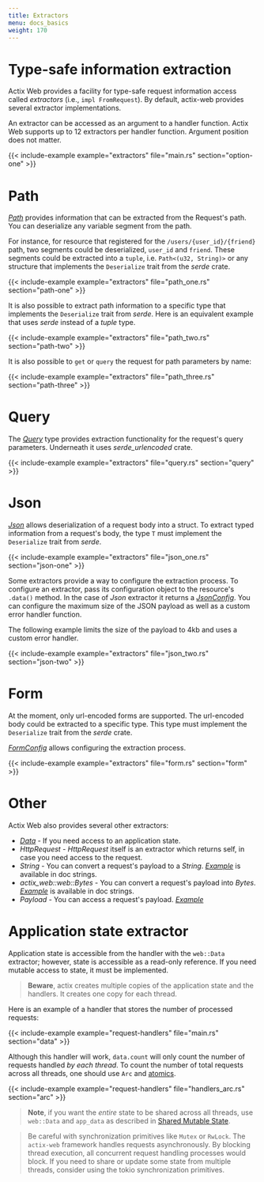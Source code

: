 ```yaml
---
title: Extractors
menu: docs_basics
weight: 170
---
```


# Type-safe information extraction

Actix Web provides a facility for type-safe request information access called _extractors_ (i.e., `impl FromRequest`). By default, actix-web provides several extractor implementations.

An extractor can be accessed as an argument to a handler function. Actix Web supports up to 12 extractors per handler function. Argument position does not matter.

{{< include-example example="extractors" file="main.rs" section="option-one" >}}

# Path

[_Path_][pathstruct] provides information that can be extracted from the Request's path. You can deserialize any variable segment from the path.

For instance, for resource that registered for the `/users/{user_id}/{friend}` path, two segments could be deserialized, `user_id` and `friend`. These segments could be extracted into a `tuple`, i.e. `Path<(u32, String)>` or any structure that implements the `Deserialize` trait from the _serde_ crate.

{{< include-example example="extractors" file="path_one.rs" section="path-one" >}}

It is also possible to extract path information to a specific type that implements the `Deserialize` trait from _serde_. Here is an equivalent example that uses _serde_ instead of a _tuple_ type.

{{< include-example example="extractors" file="path_two.rs" section="path-two" >}}

It is also possible to `get` or `query` the request for path parameters by name:

{{< include-example example="extractors" file="path_three.rs" section="path-three" >}}

# Query

The [_Query_][querystruct] type provides extraction functionality for the request's query parameters. Underneath it uses _serde_urlencoded_ crate.

{{< include-example example="extractors" file="query.rs" section="query" >}}

# Json

[_Json_][jsonstruct] allows deserialization of a request body into a struct. To extract typed information from a request's body, the type `T` must implement the `Deserialize` trait from _serde_.

{{< include-example example="extractors" file="json_one.rs" section="json-one" >}}

Some extractors provide a way to configure the extraction process. To configure an extractor, pass its configuration object to the resource's `.data()` method. In the case of _Json_ extractor it returns a [_JsonConfig_][jsonconfig]. You can configure the maximum size of the JSON payload as well as a custom error handler function.

The following example limits the size of the payload to 4kb and uses a custom error handler.

{{< include-example example="extractors" file="json_two.rs" section="json-two" >}}

# Form

At the moment, only url-encoded forms are supported. The url-encoded body could be extracted to a specific type. This type must implement the `Deserialize` trait from the _serde_ crate.

[_FormConfig_][formconfig] allows configuring the extraction process.

{{< include-example example="extractors" file="form.rs" section="form" >}}

# Other

Actix Web also provides several other extractors:

- [_Data_][datastruct] - If you need access to an application state.
- _HttpRequest_ - _HttpRequest_ itself is an extractor which returns self, in case you need access to the request.
- _String_ - You can convert a request's payload to a _String_. [_Example_][stringexample] is available in doc strings.
- _actix_web::web::Bytes_ - You can convert a request's payload into _Bytes_. [_Example_][bytesexample] is available in doc strings.
- _Payload_ - You can access a request's payload. [_Example_][payloadexample]

# Application state extractor

Application state is accessible from the handler with the `web::Data` extractor; however, state is accessible as a read-only reference. If you need mutable access to state, it must be implemented.

> **Beware**, actix creates multiple copies of the application state and the handlers. It creates one copy for each thread.

Here is an example of a handler that stores the number of processed requests:

{{< include-example example="request-handlers" file="main.rs" section="data" >}}

Although this handler will work, `data.count` will only count the number of requests handled _by each thread_. To count the number of total requests across all threads, one should use `Arc` and [atomics][atomics].

{{< include-example example="request-handlers" file="handlers_arc.rs" section="arc" >}}

> **Note**, if you want the _entire_ state to be shared across all threads, use `web::Data` and `app_data` as described in [Shared Mutable State][shared_mutable_state].

> Be careful with synchronization primitives like `Mutex` or `RwLock`. The `actix-web` framework handles requests asynchronously. By blocking thread execution, all concurrent request handling processes would block. If you need to share or update some state from multiple threads, consider using the tokio synchronization primitives.

[pathstruct]: https://docs.rs/actix-web/4/actix_web/dev/struct.Path.html
[querystruct]: https://docs.rs/actix-web/4/actix_web/web/struct.Query.html
[jsonstruct]: https://docs.rs/actix-web/4/actix_web/web/struct.Json.html
[jsonconfig]: https://docs.rs/actix-web/4/actix_web/web/struct.JsonConfig.html
[formconfig]: https://docs.rs/actix-web/4/actix_web/web/struct.FormConfig.html
[datastruct]: https://docs.rs/actix-web/4/actix_web/web/struct.Data.html
[stringexample]: https://docs.rs/actix-web/4/actix_web/trait.FromRequest.html#example-2
[bytesexample]: https://docs.rs/actix-web/4/actix_web/trait.FromRequest.html#example-4
[payloadexample]: https://docs.rs/actix-web/4/actix_web/web/struct.Payload.html
[actix]: https://actix.github.io/actix/actix/
[atomics]: https://doc.rust-lang.org/std/sync/atomic/
[shared_mutable_state]: ../application#shared-mutable-state
